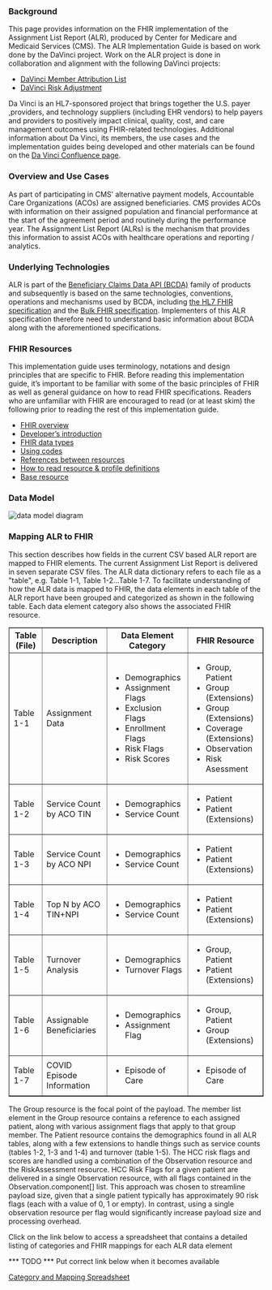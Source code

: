 ### Background

This page provides information on the FHIR implementation of the Assignment List Report (ALR), produced by Center for Medicare and Medicaid Services (CMS).  The ALR  Implementation Guide is based on work done by the DaVinci project.  Work on the ALR project is done in collaboration and alignment with the following DaVinci projects:

- [DaVinci Member Attribution List](https://confluence.hl7.org/pages/viewpage.action?pageId=65077395)
- [DaVinci Risk Adjustment](https://confluence.hl7.org/display/DVP/Risk+Adjustment)

Da Vinci is an HL7-sponsored project that brings together the U.S. payer ,providers, and technology suppliers (including EHR vendors) to help payers and providers to positively impact clinical, quality, cost, and care management outcomes using FHIR-related technologies. 
Additional information about Da Vinci, its members, the use cases and the implementation guides being developed and other materials can be found on the [Da Vinci Confluence page](https://confluence.hl7.org/display/DVP/Da+Vinci+Welcome).


### Overview and Use Cases

As part of participating in CMS’ alternative payment models, Accountable Care Organizations (ACOs) are assigned beneficiaries. CMS provides ACOs with information on their assigned population and financial performance at the start of the agreement period and routinely during the performance year. The Assignment List Report (ALRs) is the mechanism that provides this information to assist ACOs with healthcare operations and reporting / analytics. 



### Underlying Technologies

ALR is part of the [Beneficiary Claims Data API (BCDA)](https://bcda.cms.gov/) family of products and subsequently is based on the same technologies, conventions, operations and mechanisms used by BCDA, including [the HL7 FHIR specification](http://www.hl7.org/fhir/index.html) and the [Bulk FHIR specification](https://hl7.org/fhir/uv/bulkdata/index.html).  Implementers of this ALR specification therefore need to understand basic information about BCDA along with the aforementioned specifications.

### FHIR Resources

This implementation guide uses terminology, notations and design principles that are specific to FHIR. Before reading this implementation guide, it’s important to be familiar with some of the basic principles of FHIR as well as general guidance on how to read FHIR specifications. Readers who are unfamiliar with FHIR are encouraged to read (or at least skim) the following prior to reading the rest of this implementation guide.


- [FHIR overview](http://hl7.org/fhir/R4/overview.html)
- [Developer’s introduction](http://hl7.org/fhir/R4/overview-dev.html)
- [FHIR data types](http://hl7.org/fhir/R4/datatypes.html)
- [Using codes](http://hl7.org/fhir/R4/terminologies.html)
- [References between resources](http://hl7.org/fhir/R4/references.html)
- [How to read resource & profile definitions](http://hl7.org/fhir/us/davinci-atr/background.html)
- [Base resource](http://hl7.org/fhir/R4/resource.html)




### Data Model

![data model diagram](diagram.png)



### Mapping ALR to FHIR

This section describes how fields in the current CSV based ALR report are mapped to FHIR elements.  The current Assignment List Report is delivered in seven separate CSV files.  The ALR data dictionary refers to each file as a "table", e.g. Table 1-1, Table 1-2…Table 1-7. To facilitate understanding of how the ALR data is mapped to FHIR, the data elements in each table of the ALR report have been grouped and categorized as shown in the following table.  Each data element category also shows the associated FHIR resource.


<table border="1">
<tr>
    <th>Table (File)</th>
    <th>Description</th>
    <th>Data Element Category</th>
    <th>FHIR Resource</th>
</tr>
<tr>
    <td>Table 1-1</td>
    <td>Assignment Data</td>
    <td>
        <ul>
        <li>Demographics</li>
        <li>Assignment Flags</li>
        <li>Exclusion Flags</li>
        <li>Enrollment Flags</li>
        <li>Risk Flags</li>
        <li>Risk Scores</li>
        </ul>
    </td>
    <td>
        <ul>
        <li>Group, Patient</li>
        <li>Group (Extensions)</li>
        <li>Group (Extensions)</li>
        <li>Coverage (Extensions)</li>
        <li>Observation</li>
        <li>Risk Asessment</li>
        </ul>
    </td>
</tr>
<tr>
    <td>Table 1-2</td>
    <td>Service Count by ACO TIN</td>
    <td>
        <ul>
        <li>Demographics</li>
        <li>Service Count</li>
        </ul>
    </td>
    <td>
        <ul>
        <li>Patient</li>
        <li>Patient (Extensions)</li>
        </ul>
    </td>
</tr>
<tr>
    <td>Table 1-3</td>
    <td>Service Count by ACO NPI</td>
    <td>
        <ul>
        <li>Demographics</li>
        <li>Service Count</li>
        </ul>
    </td>
    <td>
        <ul>
        <li>Patient</li>
        <li>Patient (Extensions)</li>
        </ul>
    </td>
</tr>
<tr>
    <td>Table 1-4</td>
    <td>Top N by ACO TIN+NPI</td>
    <td>
        <ul>
        <li>Demographics</li>
        <li>Service Count</li>
        </ul>
    </td>
    <td>
        <ul>
        <li>Patient</li>
        <li>Patient (Extensions)</li>
        </ul>
    </td>
</tr>
<tr>
    <td>Table 1-5</td>
    <td>Turnover Analysis</td>
    <td>
        <ul>
        <li>Demographics</li>
        <li>Turnover Flags</li>
        </ul>
    </td>
    <td>
        <ul>
        <li>Group, Patient</li>
        <li>Patient (Extensions)</li>
        </ul>
    </td>
</tr>
<tr>
    <td>Table 1-6</td>
    <td>Assignable Beneficiaries</td>
    <td>
        <ul>
        <li>Demographics</li>
        <li>Assignment Flag</li>
        </ul>
    </td>
    <td>
        <ul>
        <li>Group, Patient</li>
        <li>Group (Extensions)</li>
        </ul>
    </td>
</tr>
<tr>
    <td>Table 1-7</td>
    <td>COVID Episode Information</td>
    <td>
        <ul>
        <li>Episode of Care</li>
        </ul>
    </td>
    <td>
        <ul>
        <li>Episode of Care</li>
        </ul>
    </td>
</tr>

</table>



The Group resource is the focal point of the payload.  The member list element in the Group resource contains a reference to each assigned patient, along with various assignment flags that apply to that group member.  The Patient resource contains the demographics found in all ALR tables, along with a few extensions to handle things such as service counts (tables 1-2, 1-3 and 1-4) and turnover (table 1-5).  The HCC risk flags and scores are handled using a combination of the Observation resource and the RiskAssessment resource.  HCC Risk Flags for a given patient are delivered in a single Observation resource, with all flags contained in the Observation.component[] list.  This approach was chosen to streamline payload size, given that a single patient typically has approximately 90 risk flags (each with a value of 0, 1 or empty).  In contrast, using a single observation resource per flag would significantly increase payload size and processing overhead.

Click on the link below to access a spreadsheet that contains a detailed listing of categories and FHIR mappings for each ALR data element

*** TODO *** Put correct link below when it becomes available

[Category and Mapping Spreadsheet](https://bcda.cms.gov/)

